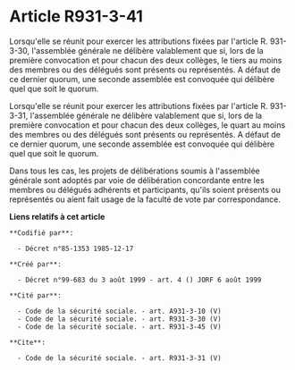 # Article R931-3-41

Lorsqu'elle se réunit pour exercer les attributions fixées par l'article R. 931-3-30, l'assemblée générale ne délibère
valablement que si, lors de la première convocation et pour chacun des deux collèges, le tiers au moins des membres ou des
délégués sont présents ou représentés. A défaut de ce dernier quorum, une seconde assemblée est convoquée qui délibère quel
que soit le quorum.

Lorsqu'elle se réunit pour exercer les attributions fixées par l'article R. 931-3-31, l'assemblée générale ne délibère
valablement que si, lors de la première convocation et pour chacun des deux collèges, le quart au moins des membres ou des
délégués sont présents ou représentés. A défaut de ce dernier quorum, une seconde assemblée est convoquée qui délibère quel
que soit le quorum.

Dans tous les cas, les projets de délibérations soumis à l'assemblée générale sont adoptés par voie de délibération
concordante entre les membres ou délégués adhérents et participants, qu'ils soient présents ou représentés ou aient fait
usage de la faculté de vote par correspondance.

**Liens relatifs à cet article**

	**Codifié par**:

	  - Décret n°85-1353 1985-12-17

	**Créé par**:

	  - Décret n°99-683 du 3 août 1999 - art. 4 () JORF 6 août 1999

	**Cité par**:

	  - Code de la sécurité sociale. - art. A931-3-10 (V)
	  - Code de la sécurité sociale. - art. R931-3-30 (V)
	  - Code de la sécurité sociale. - art. R931-3-45 (V)

	**Cite**:

	  - Code de la sécurité sociale. - art. R931-3-31 (V)
